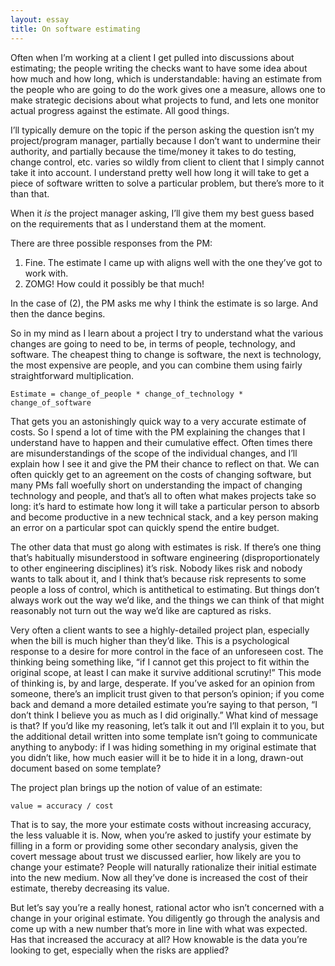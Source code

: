 ```yaml
---
layout: essay
title: On software estimating
---
```


Often when I’m working at a client I get pulled into discussions about estimating; the people writing the checks want to have some idea about how much and how long, which is understandable: having an estimate from the people who are going to do the work gives one a measure, allows one to make strategic decisions about what projects to fund, and lets one monitor actual progress against the estimate. All good things.

I’ll typically demure on the topic if the person asking the question isn’t my project/program manager, partially because I don’t want to undermine their authority, and partially because the time/money it takes to do testing, change control, etc. varies so wildly from client to client that I simply cannot take it into account. I understand pretty well how long it will take to get a piece of software written to solve a particular problem, but there’s more to it than that.

When it _is_ the project manager asking, I’ll give them my best guess based on the requirements that as I understand them at the moment.

There are three possible responses from the PM:

1. Fine. The estimate I came up with aligns well with the one they’ve got to work with.
2. ZOMG! How could it possibly be that much!

In the case of (2), the PM asks me why I think the estimate is so large. And then the dance begins.

So in my mind as I learn about a project I try to understand what the various changes are going to need to be, in terms of people, technology, and software. The cheapest thing to change is software, the next is technology, the most expensive are people, and you can combine them using fairly straightforward multiplication.

    Estimate = change_of_people * change_of_technology * change_of_software

That gets you an astonishingly quick way to a very accurate estimate of costs. So I spend a lot of time with the PM explaining the changes that I understand have to happen and their cumulative effect. Often times there are misunderstandings of the scope of the individual changes, and I’ll explain how I see it and give the PM their chance to reflect on that. We can often quickly get to an agreement on the costs of changing software, but many PMs fall woefully short on understanding the impact of changing technology and people, and that’s all to often what makes projects take so long: it’s hard to estimate how long it will take a particular person to absorb and become productive in a new technical stack, and a key person making an error on a particular spot can quickly spend the entire budget.

The other data that must go along with estimates is risk. If there’s one thing that’s habitually misunderstood in software engineering (disproportionately to other engineering disciplines) it’s risk. Nobody likes risk and nobody wants to talk about it, and I think that’s because risk represents to some people a loss of control, which is antithetical to estimating. But things don’t always work out the way we’d like, and the things we can think of that might reasonably not turn out the way we’d like are captured as risks.

Very often a client wants to see a highly-detailed project plan, especially when the bill is much higher than they’d like. This is a psychological response to a desire for more control in the face of an unforeseen cost. The thinking being something like, “if I cannot get this project to fit within the original scope, at least I can make it survive additional scrutiny!” This mode of thinking is, by and large, desperate. If you’ve asked for an opinion from someone, there’s an implicit trust given to that person’s opinion; if you come back and demand a more detailed estimate you’re saying to that person, “I don’t think I believe you as much as I did originally.” What kind of message is that? If you’d like my reasoning, let’s talk it out and I’ll explain it to you, but the additional detail written into some template isn’t going to communicate anything to anybody: if I was hiding something in my original estimate that you didn’t like, how much easier will it be to hide it in a long, drawn-out document based on some template?

The project plan brings up the notion of value of an estimate:

	value = accuracy / cost

That is to say, the more your estimate costs without increasing accuracy, the less valuable it is. Now, when you’re asked to justify your estimate by filling in a form or providing some other secondary analysis, given the covert message about trust we discussed earlier, how likely are you to change your estimate? People will naturally rationalize their initial estimate into the new medium. Now all they’ve done is increased the cost of their estimate, thereby decreasing its value.

But let’s say you’re a really honest, rational actor who isn’t concerned with a change in your original estimate. You diligently go through the analysis and come up with a new number that’s more in line with what was expected. Has that increased the accuracy at all? How knowable is the data you’re looking to get, especially when the risks are applied?
